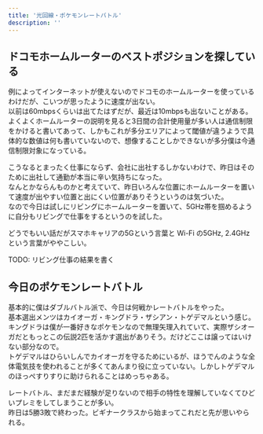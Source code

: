 ```yaml
---
title: '光回線・ポケモンレートバトル'
description: ''
---
```


## ドコモホームルーターのベストポジションを探している

例によってインターネットが使えないのでドコモのホームルーターを使っているわけだが、こいつが思ったように速度が出ない。  
以前は60mbpsくらいは出てたはずだが、最近は10mbpsも出ないことがある。よくよくホームルーターの説明を見ると3日間の合計使用量が多い人は通信制限をかけると書いてあって、しかもこれが多分エリアによって閾値が違うようで具体的な数値は何も書いていないので、想像することしかできないが多分僕は今通信制限対象になっている。

こうなるとまったく仕事にならず、会社に出社するしかないわけで、昨日はそのために出社して通勤が本当に辛い気持ちになった。  
なんとかならんものかと考えていて、昨日いろんな位置にホームルーターを置いて速度が出やすい位置と出にくい位置がありそうというのは気づいた。  
なので今日は試しにリビングにホームルーターを置いて、5GHz帯を掴めるように自分もリビングで仕事をするというのを試した。

どうでもいい話だがスマホキャリアの5Gという言葉と Wi-Fi の5GHz, 2.4GHz という言葉がややこしい。

TODO: リビング仕事の結果を書く

## 今日のポケモンレートバトル

基本的に僕はダブルバトル派で、今日は何戦かレートバトルをやった。  
基本選出メンツはカイオーガ・キングドラ・ザシアン・トゲデマルという感じ。キングドラは僕が一番好きなポケモンなので無理矢理入れていて、実際ザシオーガだともっとこの伝説2匹を活かす選出がありそう。だけどここは譲ってはいけない部分なので。  
トゲデマルはひらいしんでカイオーガを守るためにいるが、ほうでんのような全体電気技を使われることが多くてあんまり役に立っていない。しかしトゲデマルのほっぺすりすりに助けられることはめっちゃある。

レートバトル、まだまだ経験が足りないので相手の特性を理解していなくてひどいプレミをしてしまうことが多い。  
昨日は5勝3敗で終わった。ビギナークラスから始まってこれだと先が思いやられる。
